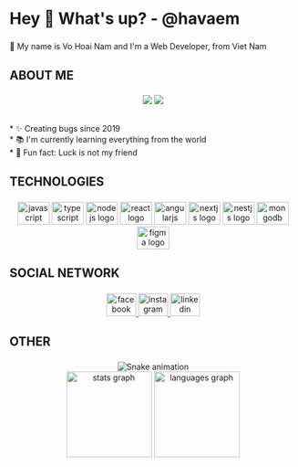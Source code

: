 <h1 align="left">Hey 👋 What's up? - @havaem</h1>

###

<p align="left">🤡 My name is Vo Hoai Nam and I'm a Web Developer, from Viet Nam</p>

###

<h2 align="left">ABOUT ME</h2>

###

<p align="center">
  <img src="https://komarev.com/ghpvc/?username=havaem">
  <img src="https://img.shields.io/github/followers/havaem">
</p>
<br/>
* ✨ Creating bugs since 2019  
</br>
* 📚 I'm currently learning everything from the world
</br>
* 🎲 Fun fact: Luck is not my friend
</br>

###

<h2 align="left">TECHNOLOGIES</h2>

###

<div align="center">
  <img src="https://cdn.jsdelivr.net/gh/devicons/devicon/icons/javascript/javascript-original.svg" height="40" width="56" alt="javascript logo"  />
  <img src="https://cdn.jsdelivr.net/gh/devicons/devicon/icons/typescript/typescript-original.svg" height="40" width="56" alt="typescript logo"  />
  <img src="https://cdn.jsdelivr.net/gh/devicons/devicon/icons/nodejs/nodejs-original.svg" height="40" width="56" alt="nodejs logo"  />
  <img src="https://cdn.jsdelivr.net/gh/devicons/devicon/icons/react/react-original.svg" height="40" width="56" alt="react logo"  />
  <img src="https://cdn.jsdelivr.net/gh/devicons/devicon/icons/angularjs/angularjs-original.svg" height="40" width="56" alt="angularjs logo"  />
  <img src="https://cdn.jsdelivr.net/gh/devicons/devicon/icons/nextjs/nextjs-original.svg" height="40" width="56" alt="nextjs logo"  />
  <img src="https://cdn.jsdelivr.net/gh/devicons/devicon/icons/nestjs/nestjs-plain.svg" height="40" width="56" alt="nestjs logo"  />
  <img src="https://cdn.jsdelivr.net/gh/devicons/devicon/icons/mongodb/mongodb-original.svg" height="40" width="56" alt="mongodb logo"  />
  <img src="https://cdn.jsdelivr.net/gh/devicons/devicon/icons/figma/figma-original.svg" height="40" width="56" alt="figma logo"  />
</div>

###

<h2 align="left">SOCIAL NETWORK</h2>

###

<div align="center">
  <a href="https://www.facebook.com/havaem" target="_blank">
    <img src="https://raw.githubusercontent.com/maurodesouza/profile-readme-generator/master/src/assets/icons/social/facebook/default.svg" width="52" height="40" alt="facebook logo"  />
  </a>
  <a href="http://www.instagram.com/_havaem" target="_blank">
    <img src="https://raw.githubusercontent.com/maurodesouza/profile-readme-generator/master/src/assets/icons/social/instagram/default.svg" width="52" height="40" alt="instagram logo"  />
  </a>
  <a href="https://www.linkedin.com/in/v%C3%B5-ho%C3%A0i-nam-83038610b/" target="_blank">
    <img src="https://raw.githubusercontent.com/maurodesouza/profile-readme-generator/master/src/assets/icons/social/linkedin/default.svg" width="52" height="40" alt="linkedin logo"  />
  </a>
</div>

###

<h2 align="left">OTHER</h2>

###
<div align="center">
  <img src="https://raw.githubusercontent.com/havaem/havaem/output/snake.svg" alt="Snake animation" />
</div>

<div align="center">
  <img src="https://github-readme-stats.vercel.app/api?hide_title=false&hide_rank=false&show_icons=true&include_all_commits=true&count_private=true&disable_animations=false&theme=dracula&locale=en&hide_border=false&username=havaem" height="150" alt="stats graph"  />
  <img src="https://github-readme-stats.vercel.app/api/top-langs?locale=en&hide_title=false&layout=compact&card_width=320&langs_count=5&theme=dracula&hide_border=false&username=havaem" height="150" alt="languages graph"  />
</div>

###
